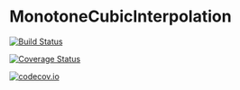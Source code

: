 # MonotoneCubicInterpolation

[![Build Status](https://travis-ci.org/chrished/MonotoneCubicInterpolation.jl.svg?branch=master)](https://travis-ci.org/chrished/MonotoneCubicInterpolation.jl)

[![Coverage Status](https://coveralls.io/repos/chrished/MonotoneCubicInterpolation.jl/badge.svg?branch=master&service=github)](https://coveralls.io/github/chrished/MonotoneCubicInterpolation.jl?branch=master)

[![codecov.io](http://codecov.io/github/chrished/MonotoneCubicInterpolation.jl/coverage.svg?branch=master)](http://codecov.io/github/chrished/MonotoneCubicInterpolation.jl?branch=master)
